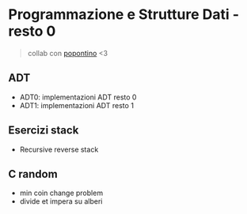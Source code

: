 # Programmazione e Strutture Dati - resto 0
> collab con [popontino](https://github.com/Capy-spara) <3

## ADT
- ADT0: implementazioni ADT resto 0
- ADT1: implementazioni ADT resto 1
## Esercizi stack
- Recursive reverse stack 
## C random
- min coin change problem
- divide et impera su alberi